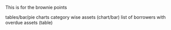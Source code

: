This is for the brownie points

tables/bar/pie charts 
category wise assets (chart/bar)
list of borrowers with overdue assets (table)


